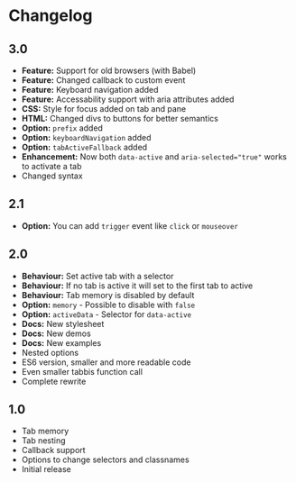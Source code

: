 # Changelog

## 3.0

- **Feature:** Support for old browsers (with Babel)
- **Feature:** Changed callback to custom event
- **Feature:** Keyboard navigation added
- **Feature:** Accessability support with aria attributes added
- **CSS:** Style for focus added on tab and pane
- **HTML:** Changed divs to buttons for better semantics
- **Option:** `prefix` added
- **Option:** `keyboardNavigation` added
- **Option:** `tabActiveFallback` added
- **Enhancement:** Now both `data-active` and `aria-selected="true"` works to activate a tab
- Changed syntax

## 2.1

- **Option:** You can add `trigger` event like `click` or `mouseover`

## 2.0

- **Behaviour:** Set active tab with a selector
- **Behaviour:** If no tab is active it will set to the first tab to active
- **Behaviour:** Tab memory is disabled by default
- **Option:** `memory` - Possible to disable with `false`
- **Option:** `activeData` - Selector for `data-active`
- **Docs:** New stylesheet
- **Docs:** New demos
- **Docs:** New examples
- Nested options
- ES6 version, smaller and more readable code
- Even smaller tabbis function call
- Complete rewrite

## 1.0

- Tab memory
- Tab nesting
- Callback support
- Options to change selectors and classnames
- Initial release
